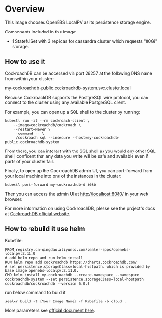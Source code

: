 # Overview

This image chooses OpenEBS LocalPV as its persistence storage engine.

Components included in this image:

* 1 StatefulSet with 3 replicas for cassandra cluster which requests "80Gi" storage.

## How to use it

CockroachDB can be accessed via port 26257 at the following DNS name from within your cluster:

my-cockroachdb-public.cockroachdb-system.svc.cluster.local

Because CockroachDB supports the PostgreSQL wire protocol, you can connect to the cluster using any available PostgreSQL
client.

For example, you can open up a SQL shell to the cluster by running:

```
kubectl run -it --rm cockroach-client \
    --image=cockroachdb/cockroach \
    --restart=Never \
    --command -- \
    ./cockroach sql --insecure --host=my-cockroachdb-public.cockroachdb-system
```

From there, you can interact with the SQL shell as you would any other SQL shell, confident that any data you write will
be safe and available even if parts of your cluster fail.

Finally, to open up the CockroachDB admin UI, you can port-forward from your local machine into one of the instances in
the cluster:

```
kubectl port-forward my-cockroachdb-0 8080
```

Then you can access the admin UI at [http://localhost:8080/](http://localhost:8080/) in your web browser.

For more information on using CockroachDB, please see the project's docs at [CockroachDB official website](https://www.cockroachlabs.com/docs/).

## How to rebuild it use helm

Kubefile:

```shell
FROM registry.cn-qingdao.aliyuncs.com/sealer-apps/openebs-localpv:2.11.0
# add helm repo and run helm install
RUN helm repo add cockroachdb https://charts.cockroachdb.com/
# set persistence.storageClass=local-hostpath, which is provided by base image openebs-localpv:2.11.0.
CMD helm install my-cockroachdb --create-namespace --namespace cockroachdb-system --set persistence.storageClass=local-hostpath cockroachdb/cockroachdb --version 6.0.9
```

run below command to build it

```shell
sealer build -t {Your Image Name} -f Kubefile -b cloud .
```

More parameters see [official document here](https://artifacthub.io/packages/helm/cockroachdb/cockroachdb).